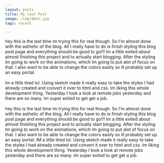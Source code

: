 ```yaml
---
layout: posts
title: My last Post
image: /img/dmtn.jpg
tags: recent

---
```



hey this is the last time im trying this for real though. So I'm almost done with the asthetic of the blog. All I really have to do is finish styling this blog post page and everything should be good to go!!! Im a little exited about almost finishing this project and to actually start blogging. After the styling Im going to work on the animations, which Im going to put alot of focus on that. I also want to be able to change the colors easily so ill probably set up an easy portal.
<br>
<br>
Im a little tired lol. Using sketch made it really easy to take the styles I had already created and convert it over to html and css. Im liking this whole development thing. Yesterday I took a look at remote jobs yesterday and there are so many. Im super exited to get get a job.
<br>
<br>
hey this is the last time im trying this for real though. So I'm almost done with the asthetic of the blog. All I really have to do is finish styling this blog post page and everything should be good to go!!! Im a little exited about almost finishing this project and to actually start blogging. After the styling Im going to work on the animations, which Im going to put alot of focus on that. I also want to be able to change the colors easily so ill probably set up an easy portal. IM a little tired lol. Using sketch made it really easy to take the styles I had already created and convert it over to html and css. Im liking this whole development thing. Yesterday I took a look at remote jobs yesterday and there are so many. Im super exited to get get a job.
